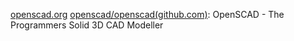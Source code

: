 

[openscad.org](https://openscad.org/)
[openscad/openscad(github.com)](https://github.com/openscad/openscad): OpenSCAD - The Programmers Solid 3D CAD Modeller




